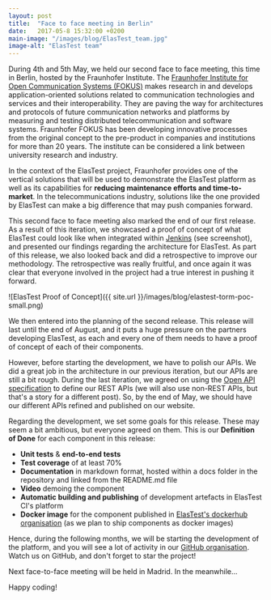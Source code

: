 ```yaml
---
layout: post
title:  "Face to face meeting in Berlin"
date:   2017-05-8 15:32:00 +0200
main-image: "/images/blog/ElasTest_team.jpg"
image-alt: "ElasTest team"
---
```


During 4th and 5th May, we held our second face to face meeting, this time in Berlin, hosted by the Fraunhofer Institute. The [Fraunhofer Institute for Open Communication Systems (FOKUS)](https://www.fokus.fraunhofer.de/en) makes research in and develops application-oriented solutions related to communication technologies and services and their interoperability. They are paving the way for architectures and protocols of future communication networks and platforms by measuring and testing distributed telecommunication and software systems. Fraunhofer FOKUS has been developing innovative processes from the original concept to the pre-product in companies and institutions for more than 20 years. The institute can be considered a link between university research and industry.

In the context of the ElasTest project, Fraunhofer provides one of the vertical solutions that will be used to demonstrate the ElasTest platform as well as its capabilities for **reducing maintenance efforts and time-to-market**. In the telecommunications industry, solutions like the one provided by ElasTest can make a big difference that may push companies forward.

This second face to face meeting also marked the end of our first release. As a result of this iteration, we showcased a proof of concept of what ElasTest could look like when integrated within [Jenkins](https://jenkins.io/) (see screenshot), and presented our findings regarding the architecture for ElasTest. As part of this release, we also looked back and did a retrospective to improve our methodology. The retrospective was really fruitful, and once again it was clear that everyone involved in the project had a true interest in pushing it forward.

![ElasTest Proof of Concept]({{ site.url }}/images/blog/elastest-torm-poc-small.png)

We then entered into the planning of the second release. This release will last until the end of August, and it puts a huge pressure on the partners developing ElasTest, as each and every one of them needs to have a proof of concept of each of their components. 

However, before starting the development, we have to polish our APIs. We did a great job in the architecture in our previous iteration, but our APIs are still a bit rough. During the last iteration, we agreed on using the [Open API specification](https://www.openapis.org/) to define our REST APIs (we will also use non-REST APIs, but that's a story for a different post). So, by the end of May, we should have our different APIs refined and published on our website.

Regarding the development, we set some goals for this release. These may seem a bit ambitious, but everyone agreed on them. This is our **Definition of Done** for each component in this release:

* **Unit tests** & **end-to-end tests**
* **Test coverage** of at least 70%
* **Documentation** in markdown format, hosted within a docs folder in the repository and linked from the README.md file
* **Video** demoing the component
* **Automatic building and publishing** of development artefacts in ElasTest CI's platform 
* **Docker image** for the component published in [ElasTest's dockerhub organisation](https://hub.docker.com/u/elastest/) (as we plan to ship components as docker images)

Hence, during the following months, we will be starting the development of the platform, and you will see a lot of activity in our [GitHub organisation](https://github.com/elastest/). Watch us on GitHub, and don't forget to star the project!

Next face-to-face meeting will be held in Madrid. In the meanwhile... 

Happy coding!
